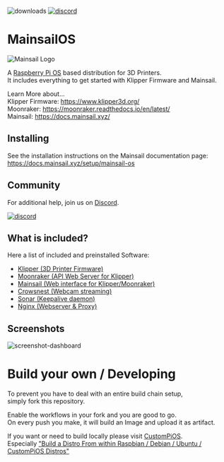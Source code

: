 ![downloads](https://img.shields.io/github/downloads/mainsail-crew/MainsailOS/total)
[![discord](https://img.shields.io/discord/758059413700345988?color=%235865F2&label=discord&logo=discord&logoColor=white&style=flat)](https://discord.gg/skWTwTD)

# MainsailOS

![Mainsail Logo](https://github.com/meteyou/mainsail/raw/master/docs/assets/img/logo.png?raw=true)

A [Raspberry Pi OS](https://www.raspberrypi.org/software/) based distribution for 3D Printers. \
It includes everything to get started with Klipper Firmware and Mainsail.

Learn More about... \
Klipper Firmware: https://www.klipper3d.org/ \
Moonraker: https://moonraker.readthedocs.io/en/latest/ \
Mainsail: https://docs.mainsail.xyz/

## Installing

See the installation instructions on the Mainsail documentation page:
https://docs.mainsail.xyz/setup/mainsail-os

## Community

For additional help, join us on [Discord](https://discord.gg/skWTwTD).

[![discord](https://img.shields.io/discord/758059413700345988?color=%235865F2&label=discord&logo=discord&logoColor=white&style=flat)](https://discord.gg/skWTwTD)

## What is included?

Here a list of included and preinstalled Software:

-   [Klipper (3D Printer Firmware)](https://github.com/KevinOConnor/klipper)
-   [Moonraker (API Web Server for Klipper)](https://github.com/Arksine/moonraker)
-   [Mainsail (Web interface for Klipper/Moonraker)](https://github.com/meteyou/mainsail)
-   [Crowsnest (Webcam streaming)](https://github.com/mainsail-crew/crowsnest)
-   [Sonar (Keepalive daemon)](https://github.com/mainsail-crew/sonar)
-   [Nginx (Webserver & Proxy)](https://nginx.org/en/)

## Screenshots

![screenshot-dashboard](https://raw.githubusercontent.com/mainsail-crew/docs/master/assets/img/screenshot.png)

# Build your own / Developing

To prevent you have to deal with an entire build chain setup, \
simply fork this repository.

Enable the workflows in your fork and you are good to go. \
On every push you make, it will build an Image and upload it as artifact.

If you want or need to build locally please visit [CustomPiOS](https://github.com/guysoft/CustomPiOS). \
Especially ["Build a Distro From within Raspbian / Debian / Ubuntu / CustomPiOS Distros"](https://github.com/guysoft/CustomPiOS#build-a-distro-from-within-raspbian--debian--ubuntu--custompios-distros)
